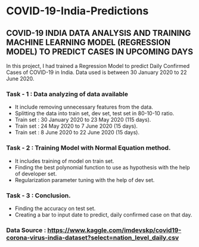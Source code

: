 # COVID-19-India-Predictions
## COVID-19 INDIA DATA ANALYSIS AND TRAINING MACHINE LEARNING MODEL (REGRESSION MODEL) TO PREDICT CASES IN UPCOMING DAYS
In this project, I had trained a Regression Model to predict Daily Confirmed Cases of COVID-19 in India. Data used is between 30 January 2020 to 22 June 2020.
### Task - 1 : Data analyzing of data available
* It include removing unnecessary features from the data.
* Splitting the data into train set, dev set, test set in 80-10-10 ratio.
* Train set : 30 January 2020 to 23 May 2020 (115 days).
* Train set : 24 May 2020 to 7 June 2020 (15 days).
* Train set : 8 June 2020 to 22 June 2020 (15 days).
### Task - 2 : Training Model with Normal Equation method.
* It includes training of model on train set.
* Finding the best polynomial function to use as hypothesis with the help of developer set.
* Regularization parameter tuning with the help of dev set.
### Task - 3 : Conclusion.
* Finding the accuracy on test set.
* Creating a bar to input date to predict, daily confirmed case on that day.

### Data Source : https://www.kaggle.com/imdevskp/covid19-corona-virus-india-dataset?select=nation_level_daily.csv
